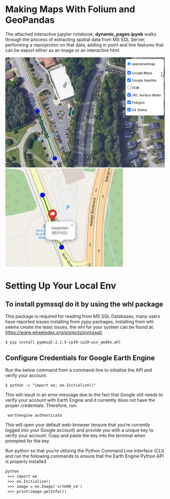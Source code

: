 # Making Maps With Folium and GeoPandas
The attached interactive jupyter notebook, **dynamic_pages.ipynb** walks through the process of extracting spatial data from MS SQL Server, performing a reprojection on that data, adding in point and line features that can be export either as an image or an interactive html. 

![alt text](./google_ee_overlay.png)
![alt text](./site_photo.png)


# Setting Up Your Local Env
## To install pymssql do it by using the whl package
This package is required for reading from MS SQL Databases, many users have reported issues installing from pypy packages, installing from whl seems create the least issues, the whl for your system can be found at: https://www.wheelodex.org/projects/pymssql/
```
$ pip install pymmsql-2.1.5-cp39-cp39-win_amd64.whl
```

## Configure Credentials for Google Earth Engine
Run the below command from a command-line to initialize the API and verify your account.
```
$ python -c "import ee; ee.Initialize()"
```

This will result in an error message due to the fact that Google still needs to verify your account with Earth Engine and it currently does not have the proper credentials. Therefore, run:
```
 earthengine authenticate
```

This will open your default web-browser (ensure that you’re currently logged into your Google account) and provide you with a unique key to verify your account. Copy and paste the key into the terminal when prompted for the key.

Run python so that you’re utilizing the Python Command Line Interface (CLI) and run the following commands to ensure that the Earth Engine Python API is properly installed

```
python
 >>> import ee
 >>> ee.Initialize()
 >>> image = ee.Image('srtm90_v4')
 >>> print(image.getInfo())

```
